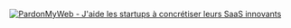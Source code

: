 <a href="https://pardonmyweb.com/"><img src="https://pardonmyweb.com/__og-image__/image/og.png" alt="PardonMyWeb - J'aide les startups à concrétiser leurs SaaS innovants" /></a>

